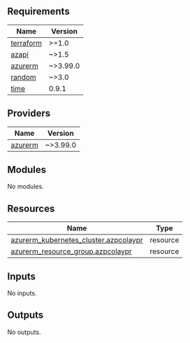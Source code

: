 ## Requirements

| Name | Version |
|------|---------|
| <a name="requirement_terraform"></a> [terraform](#requirement\_terraform) | >=1.0 |
| <a name="requirement_azapi"></a> [azapi](#requirement\_azapi) | ~>1.5 |
| <a name="requirement_azurerm"></a> [azurerm](#requirement\_azurerm) | ~>3.99.0 |
| <a name="requirement_random"></a> [random](#requirement\_random) | ~>3.0 |
| <a name="requirement_time"></a> [time](#requirement\_time) | 0.9.1 |

## Providers

| Name | Version |
|------|---------|
| <a name="provider_azurerm"></a> [azurerm](#provider\_azurerm) | ~>3.99.0 |

## Modules

No modules.

## Resources

| Name | Type |
|------|------|
| [azurerm_kubernetes_cluster.azpcolaypr](https://registry.terraform.io/providers/hashicorp/azurerm/latest/docs/resources/kubernetes_cluster) | resource |
| [azurerm_resource_group.azpcolaypr](https://registry.terraform.io/providers/hashicorp/azurerm/latest/docs/resources/resource_group) | resource |

## Inputs

No inputs.

## Outputs

No outputs.
